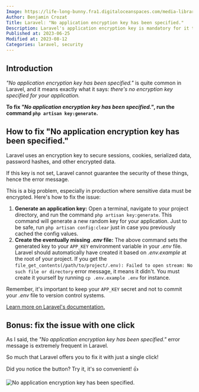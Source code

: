 ```yaml
---
Image: https://life-long-bunny.fra1.digitaloceanspaces.com/media-library/production/39/app-key_udl0ji.png
Author: Benjamin Crozat
Title: Laravel: "No application encryption key has been specified."
Description: Laravel's application encryption key is mandatory for it to properly work. Let me show you why this error occurs and how to fix it.
Published at: 2023-06-25
Modified at: 2023-08-12
Categories: laravel, security
---
```


## Introduction

*"No application encryption key has been specified."* is quite common in Laravel, and it means exactly what it says: *there's no encryption key specified for your application.*

**To fix _"No application encryption key has been specified."_, run the command `php artisan key:generate`.**

## How to fix "No application encryption key has been specified."

Laravel uses an encryption key to secure sessions, cookies, serialized data, password hashes, and other encrypted data.

If this key is not set, Laravel cannot guarantee the security of these things, hence the error message.

This is a big problem, especially in production where sensitive data must be encrypted. Here's how to fix the issue:

1. **Generate an application key:** Open a terminal, navigate to your project directory, and run the command `php artisan key:generate`. This command will generate a new random key for your application. Just to be safe, run `php artisan config:clear` just in case you previously cached the config values.
2. **Create the eventually missing *.env* file:** The above command sets the generated key to your `APP_KEY` environment variable in your *.env* file. Laravel should automatically have created it based on *.env.example* at the root of your project. If you get the `file_get_contents(/path/to/project/.env): Failed to open stream: No such file or directory` error message, it means it didn't. You must create it yourself by running `cp .env.example .env` for instance.

Remember, it's important to keep your `APP_KEY` secret and not to commit your *.env* file to version control systems.

[Learn more on Laravel's documentation.](https://laravel.com/docs/10.x/encryption)

## Bonus: fix the issue with one click

As I said, the *"No application encryption key has been specified."* error message is extremely frequent in Laravel.

So much that Laravel offers you to fix it with just a single click! 

Did you notice the button? Try it, it's so convenient! 👍

![No application encryption key has been specified.](https://life-long-bunny.fra1.digitaloceanspaces.com/media-library/production/140/conversions/CleanShot_2023-06-25_at_11.37.56_2x_qo61rw-medium.jpg)

